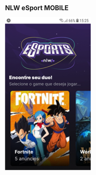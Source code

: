 ## NLW eSport MOBILE

<img  height="500" src="https://github.com/josealves380/NLWeSportMobile/blob/main/assets/pagina.png" alt="">

